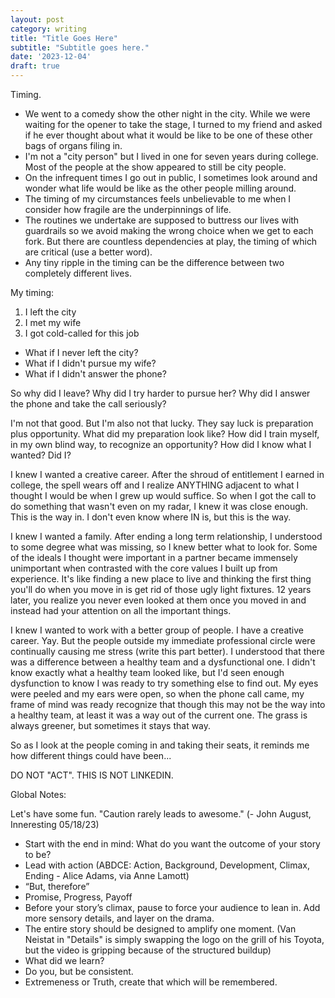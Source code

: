 ```yaml
---
layout: post
category: writing
title: "Title Goes Here"
subtitle: "Subtitle goes here."
date: '2023-12-04'
draft: true
---
```


Timing.

- We went to a comedy show the other night in the city. While we were waiting for the opener to take the stage, I turned to my friend and asked if he ever thought about what it would be like to be one of these other bags of organs filing in.
- I'm not a "city person" but I lived in one for seven years during college. Most of the people at the show appeared to still be city people.
- On the infrequent times I go out in public, I sometimes look around and wonder what life would be like as the other people milling around.
- The timing of my circumstances feels unbelievable to me when I consider how fragile are the underpinnings of life. <!-- ugh, fix this -->
- The routines we undertake are supposed to buttress our lives with guardrails so we avoid making the wrong choice when we get to each fork. But there are countless dependencies at play, the timing of which are critical (use a better word).
- Any tiny ripple in the timing can be the difference between two completely different lives.

<!-- Notes for next time -->
My timing: 
1. I left the city
2. I met my wife
3. I got cold-called for this job

- What if I never left the city?
- What if I didn't pursue my wife?
- What if I didn't answer the phone?

So why did I leave?
Why did I try harder to pursue her?
Why did I answer the phone and take the call seriously?

I'm not that good. But I'm also not that lucky.
They say luck is preparation plus opportunity.
What did my preparation look like?
How did I train myself, in my own blind way, to recognize an opportunity?
How did I know what I wanted? Did I?

I knew I wanted a creative career. After the shroud of entitlement I earned in college, the spell wears off and I realize ANYTHING adjacent to what I thought I would be when I grew up would suffice.
So when I got the call to do something that wasn't even on my radar, I knew it was close enough. This is the way in. I don't even know where IN is, but this is the way.

I knew I wanted a family. After ending a long term relationship, I understood to some degree what was missing, so I knew better what to look for. Some of the ideals I thought were important in a partner became immensely unimportant when contrasted with the core values I built up from experience. It's like finding a new place to live and thinking the first thing you'll do when you move in is get rid of those ugly light fixtures. 12 years later, you realize you never even looked at them once you moved in and instead had your attention on all the important things.

I knew I wanted to work with a better group of people. I have a creative career. Yay. But the people outside my immediate professional circle were continually causing me stress (write this part better). I understood that there was a difference between a healthy team and a dysfunctional one. I didn't know exactly what a healthy team looked like, but I'd seen enough dysfunction to know I was ready to try something else to find out. My eyes were peeled and my ears were open, so when the phone call came, my frame of mind was ready recognize that though this may not be the way into a healthy team, at least it was a way out of the current one. The grass is always greener, but sometimes it stays that way.

So as I look at the people coming in and taking their seats, it reminds me how different things could have been...

<!-- How to end this thing - does anyone give a shit that things are working out? How fucking boring are you, man? (hint: figure out a compelling way to tie all this to something anyone might have a slight chance of giving a shit about) -->


DO NOT "ACT". THIS IS NOT LINKEDIN.

Global Notes:

Let's have some fun. "Caution rarely leads to awesome." (- John August, Inneresting 05/18/23)

- Start with the end in mind: What do you want the outcome of your story to be?
- Lead with action (ABDCE: Action, Background, Development, Climax, Ending - Alice Adams, via Anne Lamott)
- “But, therefore”
- Promise, Progress, Payoff
- Before your story’s climax, pause to force your audience to lean in. Add more sensory details, and layer on the drama.
- The entire story should be designed to amplify one moment. (Van Neistat in "Details" is simply swapping the logo on the grill of his Toyota, but the video is gripping because of the structured buildup)
- What did we learn?
- Do you, but be consistent.
- Extremeness or Truth, create that which will be remembered.